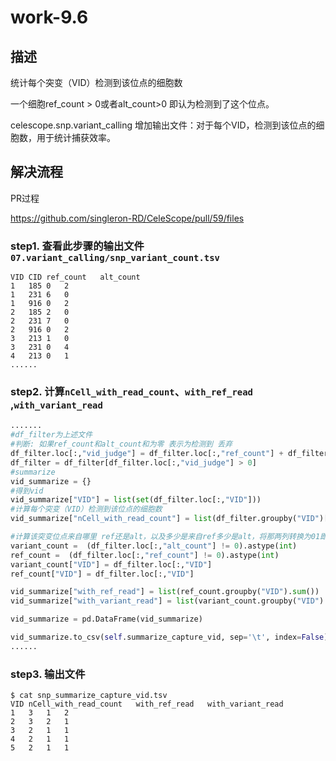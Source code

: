 # work-9.6

## 描述

统计每个突变（VID）检测到该位点的细胞数

一个细胞ref_count > 0或者alt_count>0 即认为检测到了这个位点。

celescope.snp.variant_calling 增加输出文件：对于每个VID，检测到该位点的细胞数，用于统计捕获效率。

## 解决流程

PR过程

https://github.com/singleron-RD/CeleScope/pull/59/files

### step1. 查看此步骤的输出文件`07.variant_calling/snp_variant_count.tsv`

```shell
VID	CID	ref_count	alt_count
1	185	0	2
1	231	6	0
1	916	0	2
2	185	2	0
2	231	7	0
2	916	0	2
3	213	1	0
3	231	0	4
4	213	0	1
......
```

### step2. 计算`nCell_with_read_count`、`with_ref_read `,`with_variant_read`

```python
.......
#df_filter为上述文件
#判断: 如果ref_count和alt_count和为零 表示为检测到 丢弃
df_filter.loc[:,"vid_judge"] = df_filter.loc[:,"ref_count"] + df_filter.loc[:,"alt_count"]
df_filter = df_filter[df_filter.loc[:,"vid_judge"] > 0]
#summarize
vid_summarize = {}
#得到vid
vid_summarize["VID"] = list(set(df_filter.loc[:,"VID"]))
#计算每个突变（VID）检测到该位点的细胞数
vid_summarize["nCell_with_read_count"] = list(df_filter.groupby("VID")["vid_judge"].count())

#计算该突变位点来自哪里 ref还是alt，以及多少是来自ref多少是alt，将那两列转换为01即可
variant_count =  (df_filter.loc[:,"alt_count"] != 0).astype(int)
ref_count =  (df_filter.loc[:,"ref_count"] != 0).astype(int)
variant_count["VID"] = df_filter.loc[:,"VID"]
ref_count["VID"] = df_filter.loc[:,"VID"]

vid_summarize["with_ref_read"] = list(ref_count.groupby("VID").sum())
vid_summarize["with_variant_read"] = list(variant_count.groupby("VID").sum())

vid_summarize = pd.DataFrame(vid_summarize)

vid_summarize.to_csv(self.summarize_capture_vid, sep='\t', index=False)
......
```

### step3. 输出文件

```shell
$ cat snp_summarize_capture_vid.tsv 
VID	nCell_with_read_count	with_ref_read	with_variant_read
1	3	1	2
2	3	2	1
3	2	1	1
4	2	1	1
5	2	1	1
```


